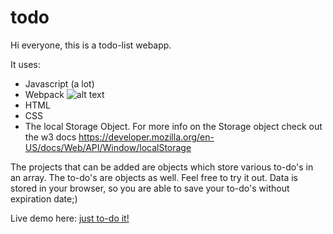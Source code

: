 # todo

Hi everyone, 
this is a todo-list webapp.

It uses:
* Javascript (a lot)
* Webpack ![alt text](https://de.wikipedia.org/wiki/Webpack#/media/Datei:Webpack.svg "webpack logo")
* HTML
* CSS
* The local Storage Object. For more info on the Storage object check out the w3 docs https://developer.mozilla.org/en-US/docs/Web/API/Window/localStorage

The projects that can be added are objects which store various to-do's in an array. 
The to-do's are objects as well.
Feel free to try it out. Data is stored in your browser, so you are able to save your to-do's without expiration date;) 



Live demo here: [just to-do it!](https://boriskarl.github.io/todo/dist/ "live demo")
